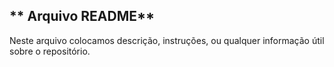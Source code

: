 ## ** Arquivo README**
Neste arquivo colocamos descrição, instruções, ou qualquer informação útil sobre o repositório.